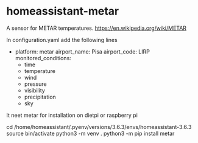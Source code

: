 # homeassistant-metar
A sensor for METAR temperatures. https://en.wikipedia.org/wiki/METAR

In configuration.yaml add the following lines

  - platform: metar
    airport_name: Pisa
    airport_code: LIRP
    monitored_conditions:
      - time
      - temperature
      - wind
      - pressure
      - visibility
      - precipitation
      - sky
      
It neet metar for installation on dietpi or raspberry pi

cd /home/homeassistant/.pyenv/versions/3.6.3/envs/homeassistant-3.6.3
source bin/activate
python3 -m venv .
python3 -m pip install metar

